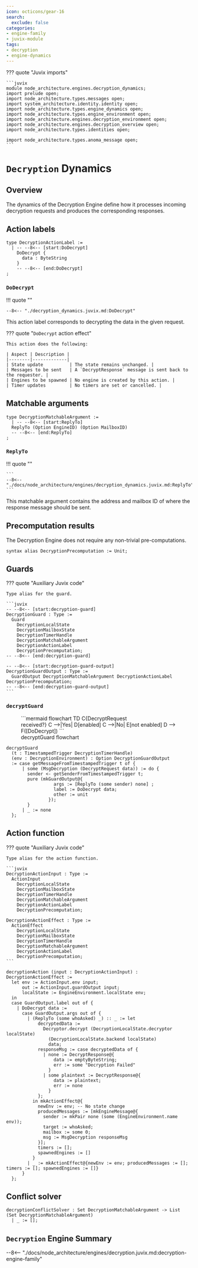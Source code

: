```yaml
---
icon: octicons/gear-16
search:
  exclude: false
categories:
- engine-family
- juvix-module
tags:
- decryption
- engine-dynamics
---
```


??? quote "Juvix imports"

    ```juvix
    module node_architecture.engines.decryption_dynamics;
    import prelude open;
    import node_architecture.types.messages open;
    import system_architecture.identity.identity open;
    import node_architecture.types.engine_dynamics open;
    import node_architecture.types.engine_environment open;
    import node_architecture.engines.decryption_environment open;
    import node_architecture.engines.decryption_overview open;
    import node_architecture.types.identities open;

    import node_architecture.types.anoma_message open;
    ```

# `Decryption` Dynamics

## Overview

The dynamics of the Decryption Engine define how it processes incoming decryption requests and produces the corresponding responses.

## Action labels

<!-- --8<-- [start:decryption-action-label] -->
```juvix
type DecryptionActionLabel :=
  | -- --8<-- [start:DoDecrypt]
    DoDecrypt {
      data : ByteString
    }
    -- --8<-- [end:DoDecrypt]
;
```
<!-- --8<-- [end:decryption-action-label] -->

### `DoDecrypt`

!!! quote ""

    --8<-- "./decryption_dynamics.juvix.md:DoDecrypt"

This action label corresponds to decrypting the data in the given request.

??? quote "`DoDecrypt` action effect"

    This action does the following:

    | Aspect | Description |
    |--------|-------------|
    | State update          | The state remains unchanged. |
    | Messages to be sent   | A `DecryptResponse` message is sent back to the requester. |
    | Engines to be spawned | No engine is created by this action. |
    | Timer updates         | No timers are set or cancelled. |

## Matchable arguments

<!-- --8<-- [start:decryption-matchable-argument] -->

```juvix
type DecryptionMatchableArgument :=
  | -- --8<-- [start:ReplyTo]
  ReplyTo (Option EngineID) (Option MailboxID)
  -- --8<-- [end:ReplyTo]
;
```
<!-- --8<-- [end:decryption-matchable-argument] -->

### `ReplyTo`

!!! quote ""

    ```
    --8<-- "./docs/node_architecture/engines/decryption_dynamics.juvix.md:ReplyTo"
    ```

This matchable argument contains the address and mailbox ID of where the response message should be sent.

## Precomputation results

The Decryption Engine does not require any non-trivial pre-computations.

<!-- --8<-- [start:decryption-precomputation-entry] -->
```juvix
syntax alias DecryptionPrecomputation := Unit;
```
<!-- --8<-- [end:decryption-precomputation-entry] -->

## Guards

??? quote "Auxiliary Juvix code"

    Type alias for the guard.

    ```juvix
    -- --8<-- [start:decryption-guard]
    DecryptionGuard : Type :=
      Guard
        DecryptionLocalState
        DecryptionMailboxState
        DecryptionTimerHandle
        DecryptionMatchableArgument
        DecryptionActionLabel
        DecryptionPrecomputation;
    -- --8<-- [end:decryption-guard]

    -- --8<-- [start:decryption-guard-output]
    DecryptionGuardOutput : Type :=
      GuardOutput DecryptionMatchableArgument DecryptionActionLabel DecryptionPrecomputation;
    -- --8<-- [end:decryption-guard-output]
    ```

### `decryptGuard`

<figure markdown>
```mermaid
flowchart TD
    C{DecryptRequest<br>received?}
    C -->|Yes| D[enabled]
    C -->|No| E[not enabled]
    D --> F([DoDecrypt])
```
<figcaption>decryptGuard flowchart</figcaption>
</figure>

<!-- --8<-- [start:decrypt-guard] -->
```juvix
decryptGuard
  (t : TimestampedTrigger DecryptionTimerHandle)
  (env : DecryptionEnvironment) : Option DecryptionGuardOutput
  := case getMessageFromTimestampedTrigger t of {
      | some (MsgDecryption (DecryptRequest data)) := do {
        sender <- getSenderFromTimestampedTrigger t;
        pure (mkGuardOutput@{
                  args := [ReplyTo (some sender) none] ;
                  label := DoDecrypt data;
                  other := unit
                });
        }
      | _ := none
  };
```
<!-- --8<-- [end:decrypt-guard] -->

## Action function

??? quote "Auxiliary Juvix code"

    Type alias for the action function.

    ```juvix
    DecryptionActionInput : Type :=
      ActionInput
        DecryptionLocalState
        DecryptionMailboxState
        DecryptionTimerHandle
        DecryptionMatchableArgument
        DecryptionActionLabel
        DecryptionPrecomputation;

    DecryptionActionEffect : Type :=
      ActionEffect
        DecryptionLocalState
        DecryptionMailboxState
        DecryptionTimerHandle
        DecryptionMatchableArgument
        DecryptionActionLabel
        DecryptionPrecomputation;
    ```

<!-- --8<-- [start:action-function] -->
```juvix
decryptionAction (input : DecryptionActionInput) : DecryptionActionEffect :=
  let env := ActionInput.env input;
      out := ActionInput.guardOutput input;
      localState := EngineEnvironment.localState env;
  in
  case GuardOutput.label out of {
    | DoDecrypt data :=
      case GuardOutput.args out of {
        | (ReplyTo (some whoAsked) _) :: _ := let
            decryptedData :=
              Decryptor.decrypt (DecryptionLocalState.decryptor localState)
                (DecryptionLocalState.backend localState)
                data;
            responseMsg := case decryptedData of {
              | none := DecryptResponse@{
                  data := emptyByteString;
                  err := some "Decryption Failed"
                }
              | some plaintext := DecryptResponse@{
                  data := plaintext;
                  err := none
                }
            };
          in mkActionEffect@{
            newEnv := env; -- No state change
            producedMessages := [mkEngineMessage@{
              sender := mkPair none (some (EngineEnvironment.name env));
              target := whoAsked;
              mailbox := some 0;
              msg := MsgDecryption responseMsg
            }];
            timers := [];
            spawnedEngines := []
          }
        | _ := mkActionEffect@{newEnv := env; producedMessages := []; timers := []; spawnedEngines := []}
      }
  };
```
<!-- --8<-- [end:action-function] -->

## Conflict solver

```juvix
decryptionConflictSolver : Set DecryptionMatchableArgument -> List (Set DecryptionMatchableArgument)
  | _ := [];
```

## `Decryption` Engine Summary

--8<-- "./docs/node_architecture/engines/decryption.juvix.md:decryption-engine-family"
